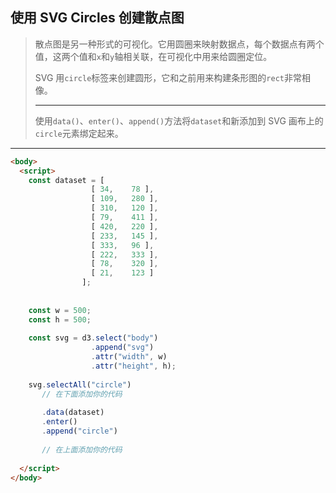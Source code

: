 ## 使用 SVG Circles 创建散点图

> 散点图是另一种形式的可视化。它用圆圈来映射数据点，每个数据点有两个值，这两个值和`x`和`y`轴相关联，在可视化中用来给圆圈定位。
>
> SVG 用`circle`标签来创建圆形，它和之前用来构建条形图的`rect`非常相像。
>
> ------
>
> 使用`data()`、`enter()`、`append()`方法将`dataset`和新添加到 SVG 画布上的`circle`元素绑定起来。

---

```html
<body>
  <script>
    const dataset = [
                  [ 34,    78 ],
                  [ 109,   280 ],
                  [ 310,   120 ],
                  [ 79,    411 ],
                  [ 420,   220 ],
                  [ 233,   145 ],
                  [ 333,   96 ],
                  [ 222,   333 ],
                  [ 78,    320 ],
                  [ 21,    123 ]
                ];
    
    
    const w = 500;
    const h = 500;
    
    const svg = d3.select("body")
                  .append("svg")
                  .attr("width", w)
                  .attr("height", h);
    
    svg.selectAll("circle")
       // 在下面添加你的代码
       
       .data(dataset)
       .enter()
       .append("circle")
       
       // 在上面添加你的代码
  
  </script>
</body>
```

